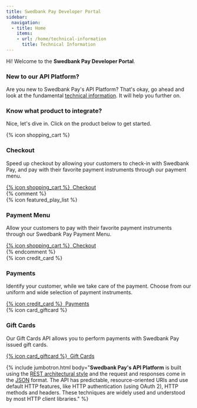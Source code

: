 ```yaml
---
title: Swedbank Pay Developer Portal
sidebar:
  navigation:
  - title: Home
    items:
    - url: /home/technical-information
      title: Technical Information
---
```


Hi! Welcome to the **Swedbank Pay Developer Portal**.

### New to our API Platform?

Are you new to Swedbank Pay's API Platform? That's okay, go ahead and look at
the fundamental [technical information][technical-information]. It will help you
further on.

### Know what product to integrate?

Nice, let's dive in. Click on the product below to get started.

<div class="row">
  <div class="col-12 col-md-4 pt-3 pt-md-0 d-flex">
    <div class="doc-card card card-plain">
      <div class="card-body text-center d-flex flex-column">
        {% icon shopping_cart %}
        <h3>Checkout</h3>
        <p>Speed up checkout by allowing your customers to check-in with Swedbank Pay, and pay with their favorite payment instruments through our payment menu.</p>
        <a class="btn btn-guiding btn-outline btn-block mt-auto" href="/checkout/">{% icon shopping_cart %}&nbsp; Checkout</a>
      </div>
    </div>
  </div>
  {% comment %}
  <div class="row">
  <div class="col-12 col-md-4 pt-3 pt-md-0 d-flex">
    <div class="doc-card card card-plain">
      <div class="card-body text-center d-flex flex-column">
        {% icon featured_play_list %}
        <h3>Payment Menu</h3>
        <p>Allow your customers to pay with their favorite payment instruments through our Swedbank Pay Payment Menu.</p>
        <a class="btn btn-guiding btn-outline btn-block mt-auto" href="/checkout/">{% icon shopping_cart %}&nbsp; Checkout</a>
      </div>
    </div>
  </div>
  {% endcomment %}
  <div class="col-12 col-md-4 pt-3 pt-md-0 d-flex">
    <div class="doc-card card card-plain">
      <div class="card-body text-center d-flex flex-column">
        {% icon credit_card %}
        <h3>Payments</h3>
        <p>Identify your customer, while we take care of the payment. Choose from our uniform and wide selection of payment instruments.</p>
        <a class="btn btn-guiding btn-outline btn-block mt-auto" href="/payments/">{% icon credit_card %}&nbsp; Payments</a>
      </div>
    </div>
  </div>
  <div class="col-12 col-md-4 pt-3 pt-md-0 d-flex">
    <div class="doc-card card card-plain">
      <div class="card-body text-center d-flex flex-column">
        {% icon card_giftcard %}
        <h3>Gift Cards</h3>
        <p>Our Gift Cards API allows you to perform payments with Swedbank Pay issued gift cards.</p>
        <a class="btn btn-guiding btn-outline btn-block mt-auto" href="/gift-cards/">{% icon card_giftcard %}&nbsp; Gift Cards</a>
      </div>
    </div>
  </div>
</div>

{% include jumbotron.html body="**Swedbank Pay's API Platform** is built using the [REST architectural style](https://en.wikipedia.org/wiki/Representational_state_transfer) and the request and responses come in the [JSON](https://www.json.org/) format. The API has predictable, resource-oriented URIs and use default HTTP features, like HTTP authentication (using OAuth 2), HTTP methods and headers. These techniques are widely used and understood by most HTTP client libraries." %}

[technical-information]: /home/technical-information
